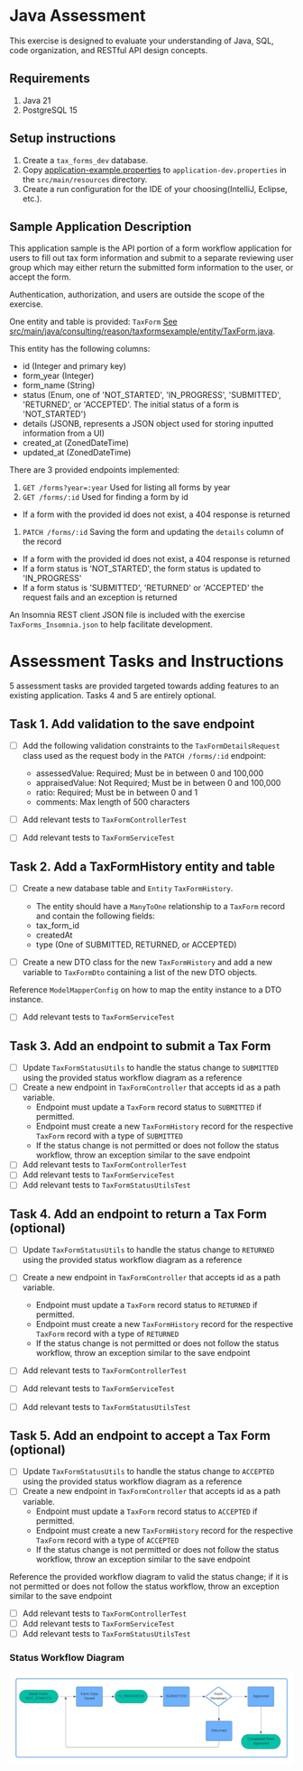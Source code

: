 # Java Assessment

This exercise is designed to evaluate your understanding of Java, SQL, code organization, and RESTful API design concepts.

## Requirements

1. Java 21
1. PostgreSQL 15

## Setup instructions

1. Create a `tax_forms_dev` database.
2. Copy [application-example.properties](src/main/resources/application-example.properties) to `application-dev.properties` in the `src/main/resources` directory.
3. Create a run configuration for the IDE of your choosing(IntelliJ, Eclipse, etc.).

## Sample Application Description

This application sample is the API portion of a form workflow application for users to fill out tax form information
and submit to a separate reviewing user group which may either return the submitted form information to the user, or accept the form.

Authentication, authorization, and users are outside the scope of the exercise.

One entity and table is provided: `TaxForm` [See src/main/java/consulting/reason/taxformsexample/entity/TaxForm.java](src/main/java/consulting/reason/tax_forms_api/entity/TaxForm.java).

This entity has the following columns:
- id (Integer and primary key)
- form_year (Integer)
- form_name (String)
- status (Enum, one of 'NOT_STARTED', 'IN_PROGRESS', 'SUBMITTED', 'RETURNED', or 'ACCEPTED'. The initial status of a form is 'NOT_STARTED')
- details (JSONB, represents a JSON object used for storing inputted information from a UI)
- created_at (ZonedDateTime)
- updated_at (ZonedDateTime)

There are 3 provided endpoints implemented:
1. `GET /forms?year=:year` Used for listing all forms by year
1. `GET /forms/:id` Used for finding a form by id
  - If a form with the provided id does not exist, a 404 response is returned
1. `PATCH /forms/:id` Saving the form and updating the `details` column of the record
  - If a form with the provided id does not exist, a 404 response is returned
  - If a form status is 'NOT_STARTED', the form status is updated to 'IN_PROGRESS'
  - If a form status is 'SUBMITTED', 'RETURNED' or 'ACCEPTED' the request fails and an exception is returned

An Insomnia REST client JSON file is included with the exercise `TaxForms_Insomnia.json` to help facilitate development.

# Assessment Tasks and Instructions

5 assessment tasks are provided targeted towards adding features to an existing application.
Tasks 4 and 5 are entirely optional.

## Task 1. Add validation to the save endpoint

- [ ] Add the following validation constraints to the `TaxFormDetailsRequest` class used as the request body in the `PATCH /forms/:id` endpoint:
  - assessedValue: Required; Must be in between 0 and 100,000
  - appraisedValue: Not Required; Must be in between 0 and 100,000
  - ratio: Required; Must be in between 0 and 1
  - comments: Max length of 500 characters

- [ ] Add relevant tests to `TaxFormControllerTest`
- [ ] Add relevant tests to `TaxFormServiceTest`

## Task 2. Add a TaxFormHistory entity and table
- [ ] Create a new database table and `Entity` `TaxFormHistory`. 
  - The entity should have a `ManyToOne` relationship to a `TaxForm` record and contain the following fields:
  - tax_form_id
  - createdAt
  - type (One of SUBMITTED, RETURNED, or ACCEPTED)

- [ ] Create a new DTO class for the new `TaxFormHistory` and add a new variable to `TaxFormDto` containing a list of the new DTO objects. 

Reference `ModelMapperConfig` on how to map the entity instance to a DTO instance.

- [ ] Add relevant tests to `TaxFormServiceTest`

## Task 3. Add an endpoint to submit a Tax Form
- [ ] Update `TaxFormStatusUtils` to handle the status change to `SUBMITTED` using the provided status workflow diagram as a reference
- [ ] Create a new endpoint in `TaxFormController` that accepts id as a path variable.
  - Endpoint must update a `TaxForm` record status to `SUBMITTED` if permitted.
  - Endpoint must create a new `TaxFormHistory` record for the respective `TaxForm` record with a type of `SUBMITTED`
  - If the status change is not permitted or does not follow the status workflow, throw an exception similar to the save endpoint
- [ ] Add relevant tests to `TaxFormControllerTest`
- [ ] Add relevant tests to `TaxFormServiceTest`
- [ ] Add relevant tests to `TaxFormStatusUtilsTest`

## Task 4. Add an endpoint to return a Tax Form (optional)
- [ ] Update `TaxFormStatusUtils` to handle the status change to `RETURNED` using the provided status workflow diagram as a reference
- [ ] Create a new endpoint in `TaxFormController` that accepts id as a path variable.
  - Endpoint must update a `TaxForm` record status to `RETURNED` if permitted.
  - Endpoint must create a new `TaxFormHistory` record for the respective `TaxForm` record with a type of `RETURNED`
  - If the status change is not permitted or does not follow the status workflow, throw an exception similar to the save endpoint

- [ ] Add relevant tests to `TaxFormControllerTest`
- [ ] Add relevant tests to `TaxFormServiceTest`
- [ ] Add relevant tests to `TaxFormStatusUtilsTest`

## Task 5. Add an endpoint to accept a Tax Form (optional)
- [ ] Update `TaxFormStatusUtils` to handle the status change to `ACCEPTED` using the provided status workflow diagram as a reference
- [ ] Create a new endpoint in `TaxFormController` that accepts id as a path variable.
  - Endpoint must update a `TaxForm` record status to `ACCEPTED` if permitted.
  - Endpoint must create a new `TaxFormHistory` record for the respective `TaxForm` record with a type of `ACCEPTED`
  - If the status change is not permitted or does not follow the status workflow, throw an exception similar to the save endpoint

Reference the provided workflow diagram to valid the status change; if it is not permitted or does not follow the status workflow, throw an exception similar to the save endpoint

- [ ] Add relevant tests to `TaxFormControllerTest`
- [ ] Add relevant tests to `TaxFormServiceTest`
- [ ] Add relevant tests to `TaxFormStatusUtilsTest`

### Status Workflow Diagram

![status-workflow.png](status-workflow.png)
